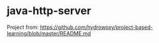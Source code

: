 # java-http-server

Project from: https://github.com/hydrowoxy/project-based-learning/blob/master/README.md